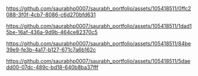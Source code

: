 


https://github.com/saurabhp0007/saurabh_portfolio/assets/105418511/0ffc2088-3f0f-4cb7-8086-c6d270bfd631



https://github.com/saurabhp0007/saurabh_portfolio/assets/105418511/1dad15be-16af-436a-9d9b-464ce82370c5



https://github.com/saurabhp0007/saurabh_portfolio/assets/105418511/84be39e9-fe3b-4a17-b127-671c7a6b162c



https://github.com/saurabhp0007/saurabh_portfolio/assets/105418511/5daedd00-07dc-489c-bd18-640b8ba37fff

